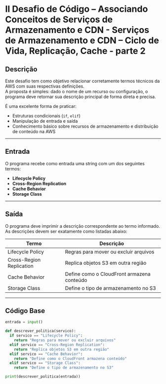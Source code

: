 # II Desafio de Código  – Associando Conceitos de Serviços de Armazenamento e CDN -  Serviços de Armazenamento e CDN – Ciclo de Vida, Replicação, Cache - parte 2

##  Descrição  
Este desafio tem como objetivo relacionar corretamente termos técnicos da AWS com suas respectivas definições.  
A proposta é simples: dado o nome de um recurso ou configuração, o programa deve retornar sua descrição principal de forma direta e precisa.  

É uma excelente forma de praticar:  
- Estruturas condicionais (`if`, `elif`)  
- Manipulação de entrada e saída  
- Conhecimento básico sobre recursos de armazenamento e distribuição de conteúdo na AWS  

---

##  Entrada  
O programa recebe como entrada uma string com um dos seguintes termos:  

- **Lifecycle Policy**  
- **Cross-Region Replication**  
- **Cache Behavior**  
- **Storage Class**  

---

##  Saída  
O programa deve imprimir a descrição correspondente ao termo informado.  
As descrições devem ser exatamente como listadas abaixo:  

| Termo                  | Descrição                                   |  
|-------------------------|---------------------------------------------|  
| Lifecycle Policy        | Regras para mover ou excluir arquivos       |  
| Cross-Region Replication| Replica objetos S3 em outra região          |  
| Cache Behavior          | Define como o CloudFront armazena conteúdo  |  
| Storage Class           | Define o tipo de armazenamento no S3        |  

---

##  Código Base  

```python
entrada = input()

def descrever_politica(servico):
  if servico == "Lifecycle Policy":
    return "Regras para mover ou excluir arquivos"
  elif servico == "Cross-Region Replication":
    return "Replica objetos S3 em outra região"
  elif servico == "Cache Behavior":
    return "Define como o CloudFront armazena conteúdo"
  elif servico == "Storage Class":
    return "Define o tipo de armazenamento no S3"

print(descrever_politica(entrada))
